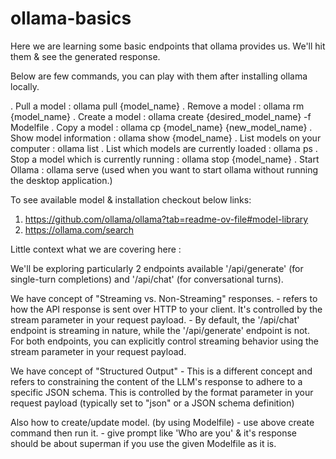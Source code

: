 # ollama-basics

Here we are learning some basic endpoints that ollama provides us. We'll hit them & see the generated response.

Below are few commands, you can play with them after installing ollama locally.

. Pull a model : ollama pull {model_name}
. Remove a model : ollama rm {model_name}
. Create a model : ollama create {desired_model_name} -f Modelfile
. Copy a model : ollama cp {model_name} {new_model_name}
. Show model information : ollama show {model_name}
. List models on your computer : ollama list
. List which models are currently loaded : ollama ps
. Stop a model which is currently running : ollama stop {model_name}
. Start Ollama : ollama serve  (used when you want to start ollama without running the desktop application.)


To see available model & installation checkout below links:
1. https://github.com/ollama/ollama?tab=readme-ov-file#model-library
2. https://ollama.com/search


Little context what we are covering here : 

We'll be exploring particularly 2 endpoints available '/api/generate' (for single-turn completions) and '/api/chat' (for conversational turns).


We have concept of "Streaming vs. Non-Streaming" responses.
    - refers to how the API response is sent over HTTP to your client. It's controlled by the stream parameter in your request payload.
    - By default, the '/api/chat' endpoint is streaming in nature, while the '/api/generate' endpoint is not. For both endpoints, you can explicitly control streaming behavior using the stream parameter in your request payload.


We have concept of "Structured Output"
    - This is a different concept and refers to constraining the content of the LLM's response to adhere to a specific JSON schema. This is controlled by the format parameter in your request payload (typically set to "json" or a JSON schema definition)


Also how to create/update model. (by using Modelfile) 
    - use above create command then run it.
    - give prompt like 'Who are you' & it's response should be about superman if you use the given Modelfile as it is.
